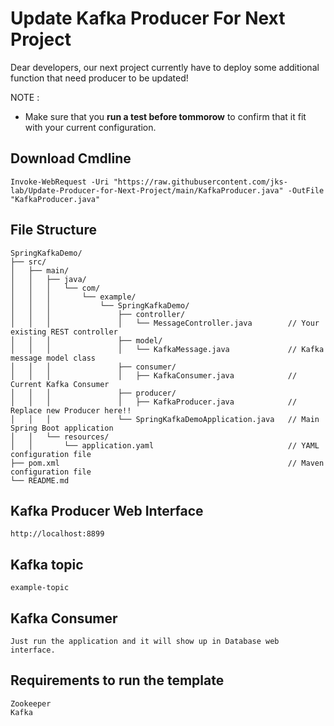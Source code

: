# Update Kafka Producer For Next Project
Dear developers, our next project currently have to deploy some additional function that need producer to be updated!

NOTE :
- Make sure that you **run a test before tommorow** to confirm that it fit with your current configuration.
## Download Cmdline
```
Invoke-WebRequest -Uri "https://raw.githubusercontent.com/jks-lab/Update-Producer-for-Next-Project/main/KafkaProducer.java" -OutFile "KafkaProducer.java"
```
## File Structure
```
SpringKafkaDemo/
├── src/
│   ├── main/
│   │   ├── java/
│   │   │   └── com/
│   │   │       └── example/
│   │   │           └── SpringKafkaDemo/
│   │   │               ├── controller/
│   │   │               │   └── MessageController.java        // Your existing REST controller
│   │   │               ├── model/
│   │   │               │   └── KafkaMessage.java             // Kafka message model class
│   │   │               ├── consumer/
│   │   │               │   ├── KafkaConsumer.java            // Current Kafka Consumer
│   │   │               ├── producer/
│   │   │               │   ├── KafkaProducer.java            // Replace new Producer here!!
│   │   │               └── SpringKafkaDemoApplication.java   // Main Spring Boot application
│   │   └── resources/
│   │       └── application.yaml                              // YAML configuration file
├── pom.xml                                                   // Maven configuration file
└── README.md   
```
## Kafka Producer Web Interface
```
http://localhost:8899
```
## Kafka topic
```
example-topic
```
## Kafka Consumer
```
Just run the application and it will show up in Database web interface.
```
## Requirements to run the template
```
Zookeeper
Kafka
```
